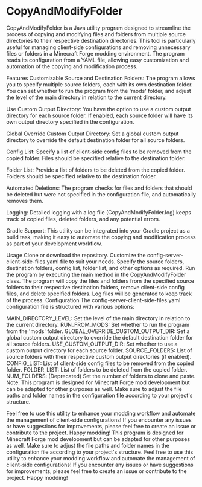# CopyAndModifyFolder
CopyAndModifyFolder is a Java utility program designed to streamline the process of copying and modifying files and folders from multiple source directories to their respective destination directories. This tool is particularly useful for managing client-side configurations and removing unnecessary files or folders in a Minecraft Forge modding environment. The program reads its configuration from a YAML file, allowing easy customization and automation of the copying and modification process.

Features
Customizable Source and Destination Folders: The program allows you to specify multiple source folders, each with its own destination folder. You can set whether to run the program from the 'mods' folder, and adjust the level of the main directory in relation to the current directory.

Use Custom Output Directory: You have the option to use a custom output directory for each source folder. If enabled, each source folder will have its own output directory specified in the configuration.

Global Override Custom Output Directory: Set a global custom output directory to override the default destination folder for all source folders.

Config List: Specify a list of client-side config files to be removed from the copied folder. Files should be specified relative to the destination folder.

Folder List: Provide a list of folders to be deleted from the copied folder. Folders should be specified relative to the destination folder.

Automated Deletions: The program checks for files and folders that should be deleted but were not specified in the configuration file, and automatically removes them.

Logging: Detailed logging with a log file (CopyAndModifyFolder.log) keeps track of copied files, deleted folders, and any potential errors.

Gradle Support: This utility can be integrated into your Gradle project as a build task, making it easy to automate the copying and modification process as part of your development workflow.

Usage
Clone or download the repository.
Customize the config-server-client-side-files.yaml file to suit your needs. Specify the source folders, destination folders, config list, folder list, and other options as required.
Run the program by executing the main method in the CopyAndModifyFolder class.
The program will copy the files and folders from the specified source folders to their respective destination folders, remove client-side config files, and delete specified folders. Log files will be generated to keep track of the process.
Configuration
The config-server-client-side-files.yaml configuration file is structured with various options:

MAIN_DIRECTORY_LEVEL: Set the level of the main directory in relation to the current directory.
RUN_FROM_MODS: Set whether to run the program from the 'mods' folder.
GLOBAL_OVERRIDE_CUSTOM_OUTPUT_DIR: Set a global custom output directory to override the default destination folder for all source folders.
USE_CUSTOM_OUTPUT_DIR: Set whether to use a custom output directory for each source folder.
SOURCE_FOLDERS: List of source folders with their respective custom output directories (if enabled).
CONFIG_LIST: List of client-side config files to be removed from the copied folder.
FOLDER_LIST: List of folders to be deleted from the copied folder.
NUM_FOLDERS: (Deprecated) Set the number of folders to clone and paste.
Note: This program is designed for Minecraft Forge mod development but can be adapted for other purposes as well. Make sure to adjust the file paths and folder names in the configuration file according to your project's structure.

Feel free to use this utility to enhance your modding workflow and automate the management of client-side configurations! If you encounter any issues or have suggestions for improvements, please feel free to create an issue or contribute to the project. Happy modding!
This program is designed for Minecraft Forge mod development but can be adapted for other purposes as well.
Make sure to adjust the file paths and folder names in the configuration file according to your project's structure.
Feel free to use this utility to enhance your modding workflow and automate the management of client-side configurations! If you encounter any issues or have suggestions for improvements, please feel free to create an issue or contribute to the project. Happy modding!
